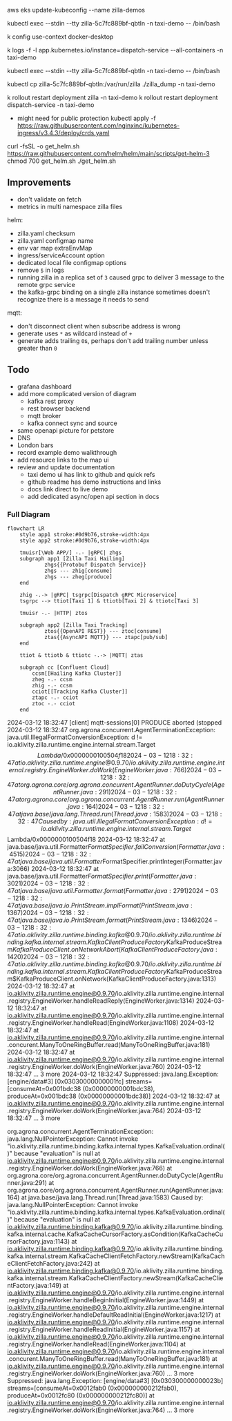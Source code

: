aws eks update-kubeconfig --name zilla-demos

kubectl exec --stdin --tty zilla-5c7fc889bf-qbtln -n taxi-demo -- /bin/bash

k config use-context docker-desktop

k logs -f -l app.kubernetes.io/instance=dispatch-service --all-containers -n taxi-demo

kubectl exec --stdin --tty zilla-5c7fc889bf-qbtln -n taxi-demo -- /bin/bash

kubectl cp zilla-5c7fc889bf-qbtln:/var/run/zilla ./zilla_dump -n taxi-demo 


k rollout restart deployment zilla -n taxi-demo
k rollout restart deployment dispatch-service -n taxi-demo

- might need for public protection
kubectl apply -f https://raw.githubusercontent.com/nginxinc/kubernetes-ingress/v3.4.3/deploy/crds.yaml

curl -fsSL -o get_helm.sh https://raw.githubusercontent.com/helm/helm/main/scripts/get-helm-3
chmod 700 get_helm.sh
./get_helm.sh

## Improvements

- don't validate on fetch
- metrics in multi namespace zilla files

helm:

- zilla.yaml checksum
- zilla.yaml configmap name
- env var map extraEnvMap
- ingress/serviceAccount option
- dedicated local file configmap options
- remove `$` in logs
- running zilla in a replica set of `3` caused grpc to deliver 3 message to the remote grpc service
- the kafka-grpc binding on a single zilla instance sometimes doesn't recognize there is a message it needs to send 

mqtt:

- don't disconnect client when subscribe address is wrong
- generate uses `*` as wildcard instead of `+`
- generate adds trailing `0`s, perhaps don't add trailing number unless greater than `0`

## Todo

- grafana dashboard
- add more complicated version of diagram
  - kafka rest proxy
  - rest browser backend
  - mqtt broker
  - kafka connect sync and source
- same openapi picture for petstore
- DNS
- London bars
- record example demo walkthrough
- add resource links to the map ui
- review and update documentation
  - taxi demo ui has link to github and quick refs
  - github readme has demo instructions and links
  - docs link direct to live demo
  - add dedicated async/open api section in docs

### Full Diagram

```mermaid
flowchart LR
    style app1 stroke:#0d9b76,stroke-width:4px
    style app2 stroke:#0d9b76,stroke-width:4px

    tmuisr[\Web APP/] -.- |gRPC| zhgs
    subgraph app1 [Zilla Taxi Hailing]
            zhgs{{Protobuf Dispatch Service}}
            zhgs --- zhig[consume]
            zhgs --- zheg[produce]
    end

    zhig -.-> |gRPC| tsgrpc[Dispatch gRPC Microservice]
    tsgrpc --> ttiot[Taxi 1] & ttiotb[Taxi 2] & ttiotc[Taxi 3]

    tmuisr -.- |HTTP| ztos

    subgraph app2 [Zilla Taxi Tracking]
            ztos{{OpenAPI REST}} --- ztoc[consume]
            ztas{{AsyncAPI MQTT}} --- ztapc[pub/sub]
    end

    ttiot & ttiotb & ttiotc -.-> |MQTT| ztas

    subgraph cc [Confluent Cloud]
        ccsm[[Hailing Kafka Cluster]]
        zheg -.- ccsm
        zhig -.- ccsm
        cciot[[Tracking Kafka Cluster]]
        ztapc -.- cciot
        ztoc -.- cciot
    end
```



2024-03-12 18:32:47 [client] mqtt-sessions[0] PRODUCE aborted (stopped
2024-03-12 18:32:47 org.agrona.concurrent.AgentTerminationException: java.util.IllegalFormatConversionException: d != io.aklivity.zilla.runtime.engine.internal.stream.Target$$Lambda/0x0000000100504f18
2024-03-12 18:32:47     at io.aklivity.zilla.runtime.engine@0.9.70/io.aklivity.zilla.runtime.engine.internal.registry.EngineWorker.doWork(EngineWorker.java:766)
2024-03-12 18:32:47     at org.agrona.core/org.agrona.concurrent.AgentRunner.doDutyCycle(AgentRunner.java:291)
2024-03-12 18:32:47     at org.agrona.core/org.agrona.concurrent.AgentRunner.run(AgentRunner.java:164)
2024-03-12 18:32:47     at java.base/java.lang.Thread.run(Thread.java:1583)
2024-03-12 18:32:47 Caused by: java.util.IllegalFormatConversionException: d != io.aklivity.zilla.runtime.engine.internal.stream.Target$$Lambda/0x0000000100504f18
2024-03-12 18:32:47     at java.base/java.util.Formatter$FormatSpecifier.failConversion(Formatter.java:4515)
2024-03-12 18:32:47     at java.base/java.util.Formatter$FormatSpecifier.printInteger(Formatter.java:3066)
2024-03-12 18:32:47     at java.base/java.util.Formatter$FormatSpecifier.print(Formatter.java:3021)
2024-03-12 18:32:47     at java.base/java.util.Formatter.format(Formatter.java:2791)
2024-03-12 18:32:47     at java.base/java.io.PrintStream.implFormat(PrintStream.java:1367)
2024-03-12 18:32:47     at java.base/java.io.PrintStream.format(PrintStream.java:1346)
2024-03-12 18:32:47     at io.aklivity.zilla.runtime.binding.kafka@0.9.70/io.aklivity.zilla.runtime.binding.kafka.internal.stream.KafkaClientProduceFactory$KafkaProduceStream$KafkaProduceClient.onNetworkAbort(KafkaClientProduceFactory.java:1420)
2024-03-12 18:32:47     at io.aklivity.zilla.runtime.binding.kafka@0.9.70/io.aklivity.zilla.runtime.binding.kafka.internal.stream.KafkaClientProduceFactory$KafkaProduceStream$KafkaProduceClient.onNetwork(KafkaClientProduceFactory.java:1313)
2024-03-12 18:32:47     at io.aklivity.zilla.runtime.engine@0.9.70/io.aklivity.zilla.runtime.engine.internal.registry.EngineWorker.handleReadReply(EngineWorker.java:1314)
2024-03-12 18:32:47     at io.aklivity.zilla.runtime.engine@0.9.70/io.aklivity.zilla.runtime.engine.internal.registry.EngineWorker.handleRead(EngineWorker.java:1108)
2024-03-12 18:32:47     at io.aklivity.zilla.runtime.engine@0.9.70/io.aklivity.zilla.runtime.engine.internal.concurent.ManyToOneRingBuffer.read(ManyToOneRingBuffer.java:181)
2024-03-12 18:32:47     at io.aklivity.zilla.runtime.engine@0.9.70/io.aklivity.zilla.runtime.engine.internal.registry.EngineWorker.doWork(EngineWorker.java:760)
2024-03-12 18:32:47     ... 3 more
2024-03-12 18:32:47     Suppressed: java.lang.Exception: [engine/data#3]        [0x03030000000001fc] streams=[consumeAt=0x001bdc38 (0x00000000001bdc38), produceAt=0x001bdc38 (0x00000000001bdc38)]
2024-03-12 18:32:47             at io.aklivity.zilla.runtime.engine@0.9.70/io.aklivity.zilla.runtime.engine.internal.registry.EngineWorker.doWork(EngineWorker.java:764)
2024-03-12 18:32:47             ... 3 more


org.agrona.concurrent.AgentTerminationException: java.lang.NullPointerException: Cannot invoke "io.aklivity.zilla.runtime.binding.kafka.internal.types.KafkaEvaluation.ordinal()" because "evaluation" is null
    at io.aklivity.zilla.runtime.engine@0.9.70/io.aklivity.zilla.runtime.engine.internal.registry.EngineWorker.doWork(EngineWorker.java:766)
    at org.agrona.core/org.agrona.concurrent.AgentRunner.doDutyCycle(AgentRunner.java:291)
    at org.agrona.core/org.agrona.concurrent.AgentRunner.run(AgentRunner.java:164)
    at java.base/java.lang.Thread.run(Thread.java:1583)
Caused by: java.lang.NullPointerException: Cannot invoke "io.aklivity.zilla.runtime.binding.kafka.internal.types.KafkaEvaluation.ordinal()" because "evaluation" is null
    at io.aklivity.zilla.runtime.binding.kafka@0.9.70/io.aklivity.zilla.runtime.binding.kafka.internal.cache.KafkaCacheCursorFactory.asCondition(KafkaCacheCursorFactory.java:1143)
    at io.aklivity.zilla.runtime.binding.kafka@0.9.70/io.aklivity.zilla.runtime.binding.kafka.internal.stream.KafkaCacheClientFetchFactory.newStream(KafkaCacheClientFetchFactory.java:242)
    at io.aklivity.zilla.runtime.binding.kafka@0.9.70/io.aklivity.zilla.runtime.binding.kafka.internal.stream.KafkaCacheClientFactory.newStream(KafkaCacheClientFactory.java:149)
    at io.aklivity.zilla.runtime.engine@0.9.70/io.aklivity.zilla.runtime.engine.internal.registry.EngineWorker.handleBeginInitial(EngineWorker.java:1449)
    at io.aklivity.zilla.runtime.engine@0.9.70/io.aklivity.zilla.runtime.engine.internal.registry.EngineWorker.handleDefaultReadInitial(EngineWorker.java:1217)
    at io.aklivity.zilla.runtime.engine@0.9.70/io.aklivity.zilla.runtime.engine.internal.registry.EngineWorker.handleReadInitial(EngineWorker.java:1157)
    at io.aklivity.zilla.runtime.engine@0.9.70/io.aklivity.zilla.runtime.engine.internal.registry.EngineWorker.handleRead(EngineWorker.java:1104)
    at io.aklivity.zilla.runtime.engine@0.9.70/io.aklivity.zilla.runtime.engine.internal.concurent.ManyToOneRingBuffer.read(ManyToOneRingBuffer.java:181)
    at io.aklivity.zilla.runtime.engine@0.9.70/io.aklivity.zilla.runtime.engine.internal.registry.EngineWorker.doWork(EngineWorker.java:760)
    ... 3 more
    Suppressed: java.lang.Exception: [engine/data#3]        [0x030300000000023b] streams=[consumeAt=0x0012fab0 (0x000000000212fab0), produceAt=0x0012fc80 (0x000000000212fc80)]
            at io.aklivity.zilla.runtime.engine@0.9.70/io.aklivity.zilla.runtime.engine.internal.registry.EngineWorker.doWork(EngineWorker.java:764)
            ... 3 more
